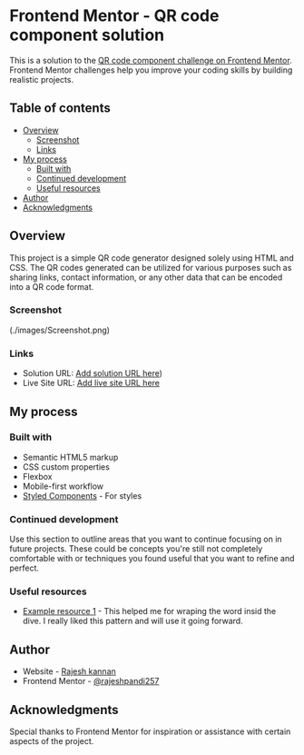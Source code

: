 # Frontend Mentor - QR code component solution

This is a solution to the [QR code component challenge on Frontend Mentor](https://www.frontendmentor.io/challenges/qr-code-component-iux_sIO_H). Frontend Mentor challenges help you improve your coding skills by building realistic projects. 

## Table of contents

- [Overview](#overview)
  - [Screenshot](#screenshot)
  - [Links](#links)
- [My process](#my-process)
  - [Built with](#built-with)
  - [Continued development](#continued-development)
  - [Useful resources](#useful-resources)
- [Author](#author)
- [Acknowledgments](#acknowledgments)


## Overview

This project is a simple QR code generator designed solely using HTML and CSS.  The QR codes generated can be utilized for various purposes such as sharing links, contact information, or any other data that can be encoded into a QR code format.

### Screenshot

(./images/Screenshot.png)



### Links

- Solution URL: [Add solution URL here](https://github.com/rajeshpandi257/frontend-mentor-QR-code-component))
- Live Site URL: [Add live site URL here](https://rajeshpandi257.github.io/frontend-mentor-QR-code-component/)

## My process

### Built with

- Semantic HTML5 markup
- CSS custom properties
- Flexbox
- Mobile-first workflow
- [Styled Components](https://styled-components.com/) - For styles


### Continued development

Use this section to outline areas that you want to continue focusing on in future projects. These could be concepts you're still not completely comfortable with or techniques you found useful that you want to refine and perfect.


### Useful resources

- [Example resource 1](https://www.w3schools.com) - This helped me for wraping the word insid the dive. I really liked this pattern and will use it going forward.

## Author

- Website - [Rajesh kannan](https://rajesh-kannan-portfolio.netlify.app/)
- Frontend Mentor - [@rajeshpandi257](https://www.frontendmentor.io/profile/rajeshpandi257)


## Acknowledgments

Special thanks to Frontend Mentor for inspiration or assistance with certain aspects of the project.

